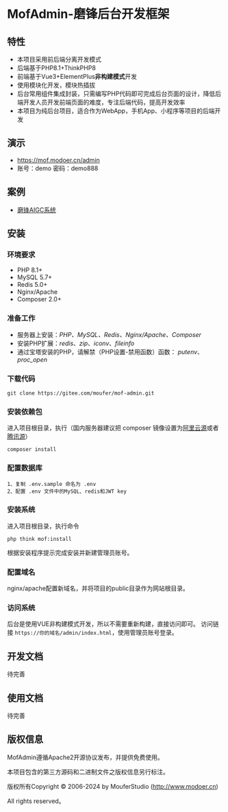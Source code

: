 MofAdmin-磨锋后台开发框架
===============

## 特性
* 本项目采用前后端分离开发模式
* 后端基于PHP8.1+ThinkPHP8
* 前端基于Vue3+ElementPlus**非构建模式**开发
* 使用模块化开发，模块热插拔
* 后台常用组件集成封装，只需编写PHP代码即可完成后台页面的设计，降低后端开发人员开发前端页面的难度，专注后端代码，提高开发效率
* 本项目为纯后台项目，适合作为WebApp，手机App、小程序等项目的后端开发

## 演示
* https://mof.modoer.cn/admin
* 账号：demo 密码：demo888

## 案例
* [磨锋AIGC系统](https://gitee.com/moufer/mof-aigc)

## 安装

### 环境要求
* PHP 8.1+ 
* MySQL 5.7+
* Redis 5.0+
* Nginx/Apache
* Composer 2.0+

### 准备工作
* 服务器上安装：*PHP、MySQL、Redis、Nginx/Apache、Composer*
* 安装PHP扩展：*redis*、*zip*、*iconv*、*fileinfo*
* 通过宝塔安装的PHP，请解禁（PHP设置-禁用函数）函数： *putenv*、*proc_open*

### 下载代码
~~~
git clone https://gitee.com/moufer/mof-admin.git
~~~

### 安装依赖包
进入项目根目录，执行（国内服务器建议把 composer 镜像设置为[阿里云源](https://developer.aliyun.com/composer)或者[腾讯源](https://mirrors.tencent.com/help/composer.html)）
~~~
composer install
~~~

### 配置数据库
~~~
1、复制 .env.sample 命名为 .env
2、配置 .env 文件中的MySQL、redis和JWT key
~~~

### 安装系统
进入项目根目录，执行命令
~~~
php think mof:install
~~~
根据安装程序提示完成安装并新建管理员账号。

### 配置域名
nginx/apache配置新域名，并将项目的public目录作为网站根目录。

### 访问系统
后台是使用VUE非构建模式开发，所以不需要重新构建，直接访问即可。
访问链接 `https://你的域名/admin/index.html`，使用管理员账号登录。

## 开发文档
待完善

## 使用文档
待完善

## 版权信息

MofAdmin遵循Apache2开源协议发布，并提供免费使用。

本项目包含的第三方源码和二进制文件之版权信息另行标注。

版权所有Copyright © 2006-2024 by MouferStudio (http://www.modoer.cn)

All rights reserved。
